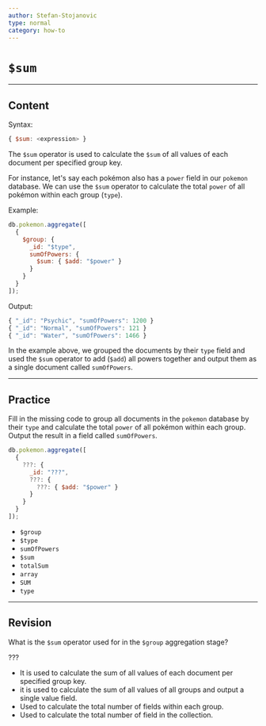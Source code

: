 ```yaml
---
author: Stefan-Stojanovic
type: normal
category: how-to
---
```


# `$sum`


---

## Content

Syntax:

```javascript
{ $sum: <expression> }
```

The `$sum` operator is used to calculate the `$sum` of all values of each document per specified group key. 

For instance, let's say each pokémon also has a `power` field in our `pokemon` database. We can use the `$sum` operator to calculate the total `power` of all pokémon within each group (`type`).

Example:

```javascript
db.pokemon.aggregate([
  {
    $group: {
      _id: "$type",
      sumOfPowers: {
        $sum: { $add: "$power" }
      }
    }
  }
]);
```

Output:

```javascript
{ "_id": "Psychic", "sumOfPowers": 1200 }
{ "_id": "Normal", "sumOfPowers": 121 }
{ "_id": "Water", "sumOfPowers": 1466 }
```

In the example above, we grouped the documents by their `type` field and used the `$sum` operator to add (`$add`) all powers together and output them as a single document called `sumOfPowers`.


---

## Practice

Fill in the missing code to group all documents in the `pokemon` database by their `type` and calculate the total `power` of all pokémon within each group. Output the result in a field called `sumOfPowers`.

```javascript
db.pokemon.aggregate([
  {
    ???: {
      _id: "???",
      ???: {
        ???: { $add: "$power" }
      }
    }
  }
]);
```

- `$group`
- `$type`
- `sumOfPowers`
- `$sum`
- `totalSum`
- `array`
- `SUM`
- `type`


---

## Revision

What is the `$sum` operator used for in the `$group` aggregation stage?

???

- It is used to calculate the sum of all values of each document per specified group key. 
- it is used to calculate the sum of all values of all groups and output a single value field.
- Used to calculate the total number of fields within each group.
- Used to calculate the total number of field in the collection.
